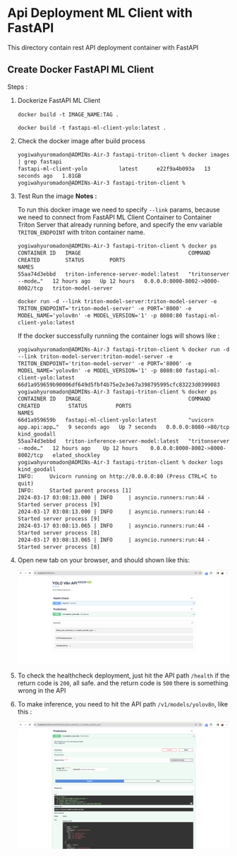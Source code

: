 # Api Deployment ML Client with FastAPI

This directory contain rest API deployment container with FastAPI

## Create Docker FastAPI ML Client
Steps : 

1. Dockerize FastAPI ML Client

    `docker build -t IMAGE_NAME:TAG .`
    ```
    docker build -t fastapi-ml-client-yolo:latest .
    ```
2. Check the docker image after build process
    ```
    yogiwahyuromadon@ADMINs-Air-3 fastapi-triton-client % docker images | grep fastapi
    fastapi-ml-client-yolo          latest      e22f9a4b093a   13 seconds ago   1.81GB
    yogiwahyuromadon@ADMINs-Air-3 fastapi-triton-client % 
    ```
3. Test Run the image
    **Notes :**

    To run this docker image we need to specify `--link` params, because we need to connect from FastAPI ML  Client Container to Container Triton Server that already running before, and specify the env variable `TRITON_ENDPOINT` with triton container name.
    
    ```
    yogiwahyuromadon@ADMINs-Air-3 fastapi-triton-client % docker ps
    CONTAINER ID   IMAGE                                  COMMAND                  CREATED        STATUS        PORTS                              NAMES
    55aa74d3ebbd   triton-inference-server-model:latest   "tritonserver --mode…"   12 hours ago   Up 12 hours   0.0.0.0:8000-8002->8000-8002/tcp   triton-model-server
    ```

    ```
    docker run -d --link triton-model-server:triton-model-server -e TRITON_ENDPOINT='triton-model-server' -e PORT='8000' -e MODEL_NAME='yolov8n' -e MODEL_VERSION='1' -p 8080:80 fastapi-ml-client-yolo:latest
    ```

    If the docker successfully runniing the container logs will shows like :
    ```
    yogiwahyuromadon@ADMINs-Air-3 fastapi-triton-client % docker run -d --link triton-model-server:triton-model-server -e TRITON_ENDPOINT='triton-model-server' -e PORT='8000' -e MODEL_NAME='yolov8n' -e MODEL_VERSION='1' -p 8080:80 fastapi-ml-client-yolo:latest
    66d1a959659b90006df649d5fbf4b75e2e3e67a398795995cfc83223d0399083
    yogiwahyuromadon@ADMINs-Air-3 fastapi-triton-client % docker ps
    CONTAINER ID   IMAGE                                  COMMAND                  CREATED         STATUS         PORTS                              NAMES
    66d1a959659b   fastapi-ml-client-yolo:latest          "uvicorn app.api:app…"   9 seconds ago   Up 7 seconds   0.0.0.0:8080->80/tcp               kind_goodall
    55aa74d3ebbd   triton-inference-server-model:latest   "tritonserver --mode…"   12 hours ago    Up 12 hours    0.0.0.0:8000-8002->8000-8002/tcp   elated_shockley
    yogiwahyuromadon@ADMINs-Air-3 fastapi-triton-client % docker logs kind_goodall
    INFO:     Uvicorn running on http://0.0.0.0:80 (Press CTRL+C to quit)
    INFO:     Started parent process [1]
    2024-03-17 03:08:13.000 | INFO     | asyncio.runners:run:44 - Started server process [9]
    2024-03-17 03:08:13.000 | INFO     | asyncio.runners:run:44 - Started server process [9]
    2024-03-17 03:08:13.065 | INFO     | asyncio.runners:run:44 - Started server process [8]
    2024-03-17 03:08:13.065 | INFO     | asyncio.runners:run:44 - Started server process [8]
    ```
4. Open new tab on your browser, and should shown like this:

    <img src='../docs/fastapi-yolo-client-ml.png'></img>

5. To check the healthcheck deployment, just hit the API path `/health` if the return code is `200`, all safe. and the return code is `500` there is something wrong in the API

6. To make inference, you need to hit the API path `/v1/models/yolov8n`, like this :

    <img src='../docs/fastapi-yolo-test.png'></img>
